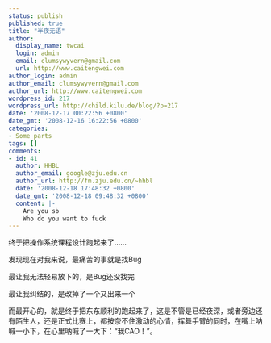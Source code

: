 ```yaml
---
status: publish
published: true
title: "半夜无语"
author:
  display_name: twcai
  login: admin
  email: clumsywyvern@gmail.com
  url: http://www.caitengwei.com
author_login: admin
author_email: clumsywyvern@gmail.com
author_url: http://www.caitengwei.com
wordpress_id: 217
wordpress_url: http://child.kilu.de/blog/?p=217
date: '2008-12-17 00:22:56 +0800'
date_gmt: '2008-12-16 16:22:56 +0800'
categories:
- Some parts
tags: []
comments:
- id: 41
  author: HHBL
  author_email: google@zju.edu.cn
  author_url: http://fm.zju.edu.cn/~hhbl
  date: '2008-12-18 17:48:32 +0800'
  date_gmt: '2008-12-18 09:48:32 +0800'
  content: |-
    Are you sb
    Who do you want to fuck
---
```

<p>终于把操作系统课程设计跑起来了&hellip;&hellip;</p>
<p>发现现在对我来说，最痛苦的事就是找Bug</p>
<p>最让我无法轻易放下的，是Bug还没找完</p>
<p>最让我纠结的，是改掉了一个又出来一个</p>
<p>而最开心的，就是终于把东东顺利的跑起来了，这是不管是已经夜深，或者旁边还有陌生人，还是正式比赛上，都按奈不住激动的心情，挥舞手臂的同时，在嘴上呐喊一小下，在心里呐喊了一大下：&ldquo;我CAO！&rdquo;。</p>

